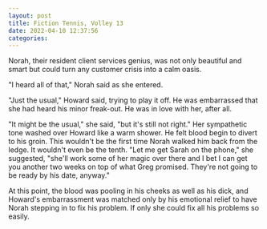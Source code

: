 ```yaml
---
layout: post
title: Fiction Tennis, Volley 13
date: 2022-04-10 12:37:56
categories:
---
```


Norah, their resident client services genius, was not only beautiful and smart but could turn any customer crisis into a calm oasis.

"I heard all of that," Norah said as she entered.

"Just the usual," Howard said, trying to play it off. He was embarrassed that she had heard his minor freak-out. He was in love with her, after all.

"It might be the usual," she said, "but it's still not right." Her sympathetic tone washed over Howard like a warm shower. He felt blood begin to divert to his groin. This wouldn't be the first time Norah walked him back from the ledge. It wouldn't even be the tenth. "Let me get Sarah on the phone," she suggested, "she'll work some of her magic over there and I bet I can get you another two weeks on top of what Greg promised. They're not going to be ready by his date, anyway."

At this point, the blood was pooling in his cheeks as well as his dick, and Howard's embarrassment was matched only by his emotional relief to have Norah stepping in to fix his problem. If only she could fix all his problems so easily.
